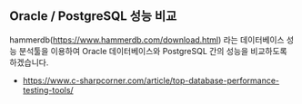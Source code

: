 ## Oracle / PostgreSQL 성능 비교 ##

hammerdb(https://www.hammerdb.com/download.html) 라는 데이터베이스 성능 분석툴을 이용하여 Oracle 데이터베이스와 PostgreSQL 간의 성능을 비교하도록 하겠습니다. 

* https://www.c-sharpcorner.com/article/top-database-performance-testing-tools/
